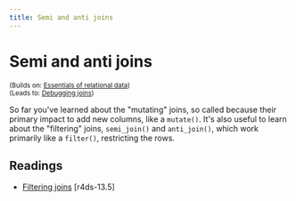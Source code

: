 ```yaml
---
title: Semi and anti joins
---
```


<!-- Generated automatically from filter-joins.yml. Do not edit by hand -->

# Semi and anti joins
<small>(Builds on: [Essentials of relational data](relational-basics.md))</small>  
<small>(Leads to: [Debugging joins](joins-debugging.md))</small>

So far you've learned about the "mutating" joins, so called because their
primary impact to add new columns, like a `mutate()`. It's also
useful to learn about the "filtering" joins, `semi_join()` and
`anti_join()`, which work primarily like a `filter()`, restricting the
rows.

## Readings

  * [Filtering joins](http://r4ds.had.co.nz/relational-data.html#filtering-joins) [r4ds-13.5]



